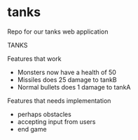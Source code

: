 # tanks
Repo for our tanks web application

TANKS

Features that work
- Monsters now have a health of 50
- Missiles does 25 damage to tankB
- Normal bullets does 1 damage to tankA


Features that needs implementation
- perhaps obstacles
- accepting input from users 
- end game

